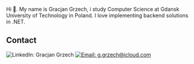 Hi 👋. My name is Gracjan Grzech, i study Computer Science at Gdansk University of Technology in Poland. I love implementing backend solutions in .NET.

## Contact
![LinkedIn: Gracjan Grzech](https://img.shields.io/badge/linkedin-%230077B5.svg?style=for-the-badge&logo=linkedin&logoColor=white)
[![Email: g.grzech@icloud.com](https://img.shields.io/badge/Mail-D14836?style=for-the-badge&logo=gmail&logoColor=white)](mailto:g.grzech@icloud.com)
